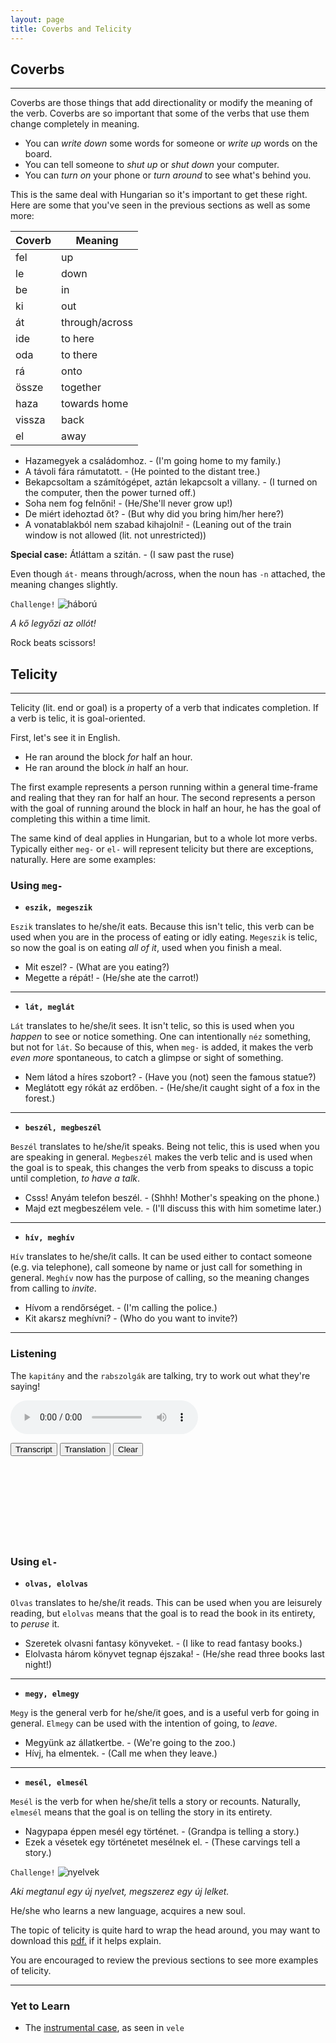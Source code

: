 ```yaml
---
layout: page
title: Coverbs and Telicity
---
```


## Coverbs
---

Coverbs are those things that add directionality or modify the meaning of the verb. Coverbs are so important that some of the verbs that use them change completely in meaning.

* You can *write down* some words for someone or *write up* words on the board.
* You can tell someone to *shut up* or *shut down* your computer.
* You can *turn on* your phone or *turn around* to see what's behind you.

This is the same deal with Hungarian so it's important to get these right. Here are some that you've seen in the previous sections as well as some more:

| Coverb | Meaning        |
|--------|----------------|
| fel    | up             |
| le     | down           |
| be     | in             |
| ki     | out            |
| át     | through/across |
| ide    | to here        |
| oda    | to there       |
| rá     | onto           |
| össze  | together       |
| haza   | towards home   |
| vissza | back           |
| el     | away           |

* Hazamegyek a családomhoz. - (I'm going home to my family.)
* A távoli fára rámutatott. - (He pointed to the distant tree.)
* Bekapcsoltam a számítógépet, aztán lekapcsolt a villany. - (I turned on the computer, then the power turned off.)
* Soha nem fog felnőni! - (He/She'll never grow up!)
* De miért idehoztad őt? - (But why did you bring him/her here?)
* A vonatablakból nem szabad kihajolni! - (Leaning out of the train window is not allowed (lit. not unrestricted))

**Special case:** Átláttam a szitán. - (I saw past the ruse)

Even though `át-` means through/across, when the noun has `-n` attached, the meaning changes slightly.

`Challenge!`
![háború](https://magyartanulas.github.io/public/showdown.png)

*A kő legyőzi az ollót!*

<span class="spoiler">Rock beats scissors!</span>

## Telicity
---

Telicity (lit. end or goal) is a property of a verb that indicates completion. If a verb is telic, it is goal-oriented.

First, let's see it in English.

* He ran around the block *for* half an hour.
* He ran around the block *in* half an hour.

The first example represents a person running within a general time-frame and realing that they ran for half an hour. The second represents a person with the goal of running around the block in half an hour, he has the goal of completing this within a time limit.

The same kind of deal applies in Hungarian, but to a whole lot more verbs. Typically either `meg-` or `el-` will represent telicity but there are exceptions, naturally. Here are some examples:

### Using `meg-`

* **`eszik, megeszik`**

`Eszik` translates to he/she/it eats. Because this isn't telic, this verb can be used when you are in the process of eating or idly eating. `Megeszik` is telic, so now the goal is on eating *all of it*, used when you finish a meal.

* Mit eszel? - (What are you eating?)
* Megette a répát! - (He/she ate the carrot!)

---

* **`lát, meglát`**

`Lát` translates to he/she/it sees. It isn't telic, so this is used when you *happen* to see or notice something. One can intentionally `néz` something, but not for `lát`. So because of this, when `meg-` is added, it makes the verb *even more* spontaneous, to catch a glimpse or sight of something.

* Nem látod a híres szobort? - (Have you (not) seen the famous statue?)
* Meglátott egy rókát az erdőben. - (He/she/it caught sight of a fox in the forest.)

---

* **`beszél, megbeszél`**

`Beszél` translates to he/she/it speaks. Being not telic, this is used when you are speaking in general. `Megbeszél` makes the verb telic and is used when the goal is to speak, this changes the verb from speaks to discuss a topic until completion, *to have a talk*.

* Csss! Anyám telefon beszél. - (Shhh! Mother's speaking on the phone.)
* Majd ezt megbeszélem vele. - (I'll discuss this with him sometime later.)

---

* **`hív, meghív`**

`Hív` translates to he/she/it calls. It can be used either to contact someone (e.g. via telephone), call someone by name or just call for something in general. `Meghív` now has the purpose of calling, so the meaning changes from calling to *invite*.

* Hívom a rendőrséget. - (I'm calling the police.)
* Kit akarsz meghívni? - (Who do you want to invite?)

---

### Listening

The `kapitány` and the `rabszolgák` are talking, try to work out what they're saying!

<audio controls><source src="https://magyartanulas.github.io/public/ship.mp3" type="audio/mpeg">Your browser does not support the audio element.</audio>

<script type = "text/javascript">

function check_reveal(button) {
    
    var hun = document.getElementById("transcript");
    var eng = document.getElementById("translation");
    var none = document.getElementById("none");
 
    if (button === 'transcript') {
        
        if (hun.style.display === "none" && eng.style.display === "none") {
            none.style.display = "none";
            hun.style.display = "block";
        }else if (hun.style.display === "none" && eng.style.display === "block") {
            none.style.display = "none";
            eng.style.display = "none";
            hun.style.display = "block";
        }
    }else if (button === 'translation')
 
        if (eng.style.display === "none" && hun.style.display === "none") {
            none.style.display = "none";
            eng.style.display = "block";
        }else if (eng.style.display === "none" && hun.style.display === "block") {
            none.style.display = "none";
            hun.style.display = "none";
            eng.style.display = "block";
        }
}

function clearAll() {

    var hun = document.getElementById("transcript");
    var eng = document.getElementById("translation");
    hun.style.display = "none";
    eng.style.display = "none";
    none.style.display = "block";
}

</script>

<span>
<button type="button" onclick="check_reveal('transcript')">Transcript</button>
<button type="button" onclick="check_reveal('translation')">Translation</button>
<button type="button" onclick="clearAll()">Clear</button>
</span>

<div id = "transcript" style ="display:none">
Rabszolga: Ott vagyunk már?<br/>
Kapitány: Nem.<br/>
Rabszolga: Ott vagyunk már?<br/>
Kapitány: Nem!<br/>
Rabszolga: Ott vagyunk már?<br/>
Kapitány: Istenemre mondom megfordítom ezt a hajót!<br/>
Rabszolgák egyszerre: Az jó! Ja. Abból tanulnánk. Bizony lenne bajunk.<br/>
Kapitány: Na jól van, ti akartátok...Na, álljunk csak meg!<br/>
</div>

<div id = "translation" style ="display:none">
Rabszolga: Are we there yet?<br/>
Kapitány: No.<br/>
Rabszolga: Are we there yet?<br/>
Kapitány: No!<br/>
Rabszolga: Are we there yet?<br/>
Kapitány: I swear to God, I will turn this ship around!<br/>
Rabszolgák egyszerre: That's good! Yeah. We would learn from that. We would surely have trouble.<br/>
Kapitány: Well alright, you guys wanted it...Hey hold on!<br/>
</div>

<div id = "none" style ="display:block">
<br/>
<br/>
<br/>
<br/>
<br/>
<br/>
<br/>
<br/>
</div>

### Using `el-`

* **`olvas, elolvas`**

`Olvas` translates to he/she/it reads. This can be used when you are leisurely reading, but `elolvas` means that the goal is to read the book in its entirety, to *peruse* it.

* Szeretek olvasni fantasy könyveket. - (I like to read fantasy books.)
* Elolvasta három könyvet tegnap éjszaka! - (He/she read three books last night!)

---

* **`megy, elmegy`**

`Megy` is the general verb for he/she/it goes, and is a useful verb for going in general. `Elmegy` can be used with the intention of going, to *leave*.

* Megyünk az állatkertbe. - (We're going to the zoo.)
* Hívj, ha elmentek. - (Call me when they leave.)

---

* **`mesél, elmesél`**

`Mesél` is the verb for when he/she/it tells a story or recounts. Naturally, `elmesél` means that the goal is on telling the story in its entirety.

* Nagypapa éppen mesél egy történet. - (Grandpa is telling a story.)
* Ezek a vésetek egy történetet mesélnek el. - (These carvings tell a story.)

`Challenge!`
![nyelvek](https://magyartanulas.github.io/public/üdv.png)

*Aki megtanul egy új nyelvet, megszerez egy új lelket.*

<span class="spoiler">He/she who learns a new language, acquires a new soul.</span>

The topic of telicity is quite hard to wrap the head around, you may want to download this [pdf.](https://www.glossa-journal.org/articles/10.5334/gjgl.52/galley/88/download/) if it helps explain.

You are encouraged to review the previous sections to see more examples of telicity.

---

### Yet to Learn

* The [instrumental case](https://magyartanulas.github.io/coverbs_telicity/), as seen in `vele`
